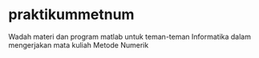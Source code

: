 # praktikummetnum
Wadah materi dan program matlab untuk teman-teman Informatika dalam mengerjakan mata kuliah Metode Numerik
